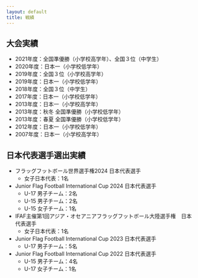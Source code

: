 ```yaml
---
layout: default
title: 戦績
---
```



大会実績
-----------

* 2021年度：全国準優勝（小学校高学年）、全国３位（中学生）
* 2020年度：日本一（小学校低学年）
* 2019年度：全国３位（小学校高学年）
* 2019年度：日本一（小学校低学年）
* 2018年度：全国３位（中学生）
* 2017年度：日本一（小学校低学年）
* 2013年度：日本一（小学校高学年）
* 2013年度：秋冬 全国準優勝（小学校低学年）
* 2013年度：春夏 全国準優勝（小学校低学年）
* 2012年度：日本一（小学校低学年）
* 2007年度：日本一（小学校高学年）


日本代表選手選出実績
---------------------

* フラッグフットボール世界選手権2024 日本代表選手
  * 女子日本代表：1名
* Junior Flag Football International Cup 2024 日本代表選手
  * U-17 男子チーム：2名
  * U-15 男子チーム：2名
  * U-15 女子チーム：1名
* IFAF主催第1回アジア・オセアニアフラッグフットボール大陸選手権　日本代表選手
  * 女子日本代表：1名
* Junior Flag Football International Cup 2023 日本代表選手
  * U-17 男子チーム：5名
* Junior Flag Football International Cup 2022 日本代表選手
  * U-15 男子チーム：4名
  * U-17 女子チーム：1名
